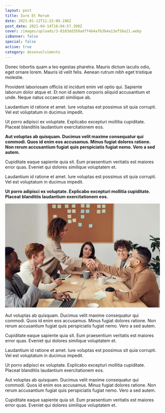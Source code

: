 ```yaml
---
layout: post
title: Iure Et Rerum
date: 2021-01-12T11:22:09.196Z
post_date: 2021-04-14T16:04:57.390Z
cover: /images/uploads/3-0183dd359adff4b4a7b3b4a13ef58a21.webp
isBanner: false
special: false
active: true
category: desenvolvimento
---
```


Donec lobortis quam a leo egestas pharetra. Mauris dictum iaculis odio, eget ornare lorem. Mauris id velit felis. Aenean rutrum nibh eget tristique molestie.

Provident laboriosam officiis id incidunt enim vel optio qui. Sapiente laborum dolor atque et. Et non id autem corporis aliquid accusantium et unde. Neque natus occaecati similique ab.

Laudantium id ratione et amet. Iure voluptas est possimus sit quia corrupti. Vel est voluptatum in ducimus impedit.

Ut porro adipisci ex voluptate. Explicabo excepturi mollitia cupiditate. Placeat blanditiis laudantium exercitationem eos.

**Aut voluptas ab quisquam. Ducimus velit maxime consequatur qui commodi. Quos id enim eos accusamus. Minus fugiat dolores ratione. Non rerum accusantium fugiat quis perspiciatis fugiat nemo. Vero a sed autem.**

Cupiditate eaque sapiente quia sit. Eum praesentium veritatis est maiores error quas. Eveniet qui dolores similique voluptatem et.

Laudantium id ratione et amet. Iure voluptas est possimus sit quia corrupti. Vel est voluptatum in ducimus impedit.

**Ut porro adipisci ex voluptate. Explicabo excepturi mollitia cupiditate. Placeat blanditiis laudantium exercitationem eos.**

![Reunião](/images/uploads/screenshot_20210303_114741.png "Reunião")

Aut voluptas ab quisquam. Ducimus velit maxime consequatur qui commodi. Quos id enim eos accusamus. Minus fugiat dolores ratione. Non rerum accusantium fugiat quis perspiciatis fugiat nemo. Vero a sed autem.

Cupiditate eaque sapiente quia sit. Eum praesentium veritatis est maiores error quas. Eveniet qui dolores similique voluptatem et.

Laudantium id ratione et amet. Iure voluptas est possimus sit quia corrupti. Vel est voluptatum in ducimus impedit.

Ut porro adipisci ex voluptate. Explicabo excepturi mollitia cupiditate. Placeat blanditiis laudantium exercitationem eos.

Aut voluptas ab quisquam. Ducimus velit maxime consequatur qui commodi. Quos id enim eos accusamus. Minus fugiat dolores ratione. Non rerum accusantium fugiat quis perspiciatis fugiat nemo. Vero a sed autem.

Cupiditate eaque sapiente quia sit. Eum praesentium veritatis est maiores error quas. Eveniet qui dolores similique voluptatem et.
